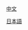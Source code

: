 [中文](https://cuiqingandroid.github.io/PDA-DOC/help-cn)

[日本語](https://github.com/cuiqingandroid/PDA-DOC/edit/main/docs/code-jp.md)
